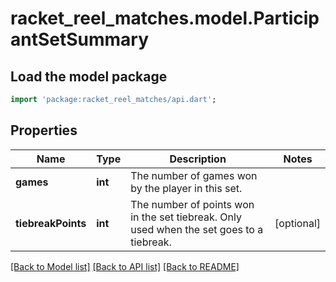 # racket_reel_matches.model.ParticipantSetSummary

## Load the model package
```dart
import 'package:racket_reel_matches/api.dart';
```

## Properties
Name | Type | Description | Notes
------------ | ------------- | ------------- | -------------
**games** | **int** | The number of games won by the player in this set. | 
**tiebreakPoints** | **int** | The number of points won in the set tiebreak. Only used when the set goes to a tiebreak. | [optional] 

[[Back to Model list]](../README.md#documentation-for-models) [[Back to API list]](../README.md#documentation-for-api-endpoints) [[Back to README]](../README.md)


